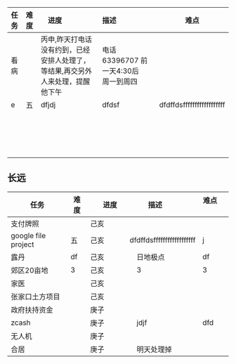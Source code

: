 |任务|难度|　进度　　|描述          |难点        |
|:---|:---|:---|:---|---------------|
|看病||丙申,昨天打电话没有约到，已经安排人处理了，等结果,再交另外人来处理，提醒他下午 |电话63396707 前一天4:30后　周一到周四| |  
|e|五| dfjdj|dfdsf　　| dfdffdsffffffffffffffffff |
| | |  |　　|  |
| | |  |　　|  |
| | |  |　　|  |
| | |  |　　|  |

## 长远  

|任务|难度|　进度　　|描述          |难点        |
---|---|---|---|---------------
|支付牌照||己亥 || |  
|google file project |五| 己亥　　| dfdffdsffffffffffffffffff |j|
|露丹|df| 己亥|　日地极点　| df |
|郊区20亩地|3|己亥 |　3　| 3 |
|家医| | 己亥| 　　|   |
|张家口土方项目| | 己亥|　 　|   |
|政府扶持资金| | 庚子 |　　|  |
|zcash| |庚子 |　jdjf　| dfd |
|无人机| |庚子 |　　|  |
|合居| |庚子 |　明天处理掉　|  |
